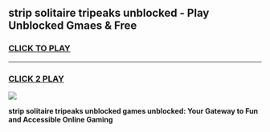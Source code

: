 
## strip solitaire tripeaks unblocked - Play Unblocked Gmaes & Free
<h3>
<a href="https://news.freeplayer.one?title=strip_solitaire_tripeaks_unblocked&ref=16F">CLICK TO PLAY</a></h3>
<hr>

<h3>
<a href="https://news.freeplayer.one?title=strip_solitaire_tripeaks_unblocked&ref=16F">CLICK 2 PLAY</a>
  
</h3>

<a href="https://news.freeplayer.one?title=strip_solitaire_tripeaks_unblocked&ref=16F/"><img src="https://clearcache.store/games.png"></a>


**strip solitaire tripeaks unblocked games unblocked: Your Gateway to Fun and Accessible Online Gaming**
